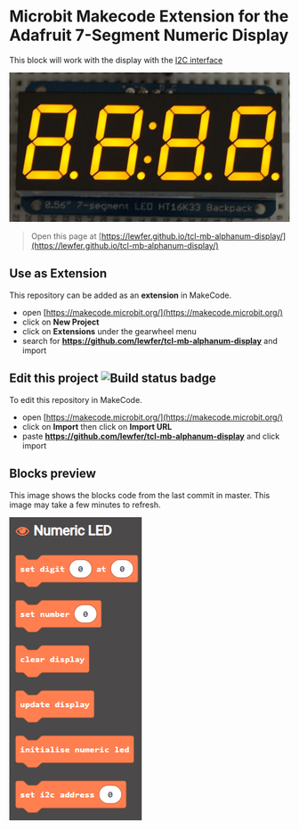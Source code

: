 # Microbit Makecode Extension for the Adafruit 7-Segment Numeric Display
This block will work with the display with the [I2C interface](https://www.adafruit.com/product/879)

![Numeric Display](numeric.png)

> Open this page at [https://lewfer.github.io/tcl-mb-alphanum-display/](https://lewfer.github.io/tcl-mb-alphanum-display/)

## Use as Extension

This repository can be added as an **extension** in MakeCode.

* open [https://makecode.microbit.org/](https://makecode.microbit.org/)
* click on **New Project**
* click on **Extensions** under the gearwheel menu
* search for **https://github.com/lewfer/tcl-mb-alphanum-display** and import

## Edit this project ![Build status badge](https://github.com/lewfer/tcl-mb-alphanum-display/workflows/MakeCode/badge.svg)

To edit this repository in MakeCode.

* open [https://makecode.microbit.org/](https://makecode.microbit.org/)
* click on **Import** then click on **Import URL**
* paste **https://github.com/lewfer/tcl-mb-alphanum-display** and click import

## Blocks preview

This image shows the blocks code from the last commit in master.
This image may take a few minutes to refresh.

![A rendered view of the blocks](numeric-blocks.png)

